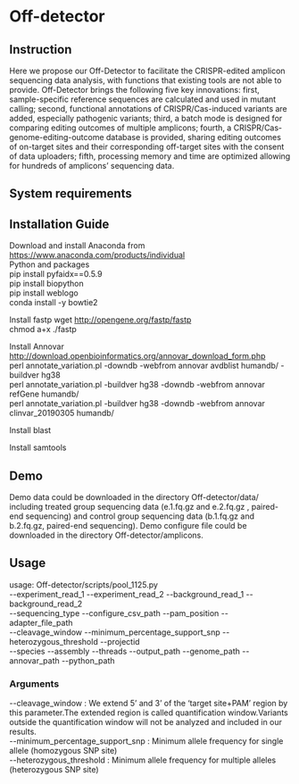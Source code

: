 # Off-detector

## Instruction
Here we propose our Off-Detector to facilitate the CRISPR-edited amplicon sequencing data analysis, with functions that existing tools are not able to provide. Off-Detector brings the following five key innovations: first, sample-specific reference sequences are calculated and used in mutant calling; second, functional annotations of CRISPR/Cas-induced variants are added, especially pathogenic variants; third, a batch mode is designed for comparing editing outcomes of multiple amplicons; fourth, a CRISPR/Cas-genome-editing-outcome database is provided, sharing editing outcomes of on-target sites and their corresponding off-target sites with the consent of data uploaders; fifth, processing memory and time are optimized allowing for hundreds of amplicons’ sequencing data.

## System requirements

## Installation Guide 
Download and install Anaconda from https://www.anaconda.com/products/individual  
Python and packages  
pip install pyfaidx==0.5.9  
pip install biopython  
pip install weblogo  
conda install -y bowtie2

Install fastp 
wget http://opengene.org/fastp/fastp  
chmod a+x ./fastp  

Install Annovar
http://download.openbioinformatics.org/annovar_download_form.php  
perl annotate_variation.pl -downdb -webfrom annovar avdblist humandb/ -buildver hg38  
perl annotate_variation.pl -buildver hg38 -downdb -webfrom annovar refGene humandb/  
perl annotate_variation.pl -buildver hg38 -downdb -webfrom annovar clinvar_20190305 humandb/  

Install blast

Install samtools

## Demo
Demo data could be downloaded in the directory Off-detector/data/ including treated group sequencing data (e.1.fq.gz and e.2.fq.gz , paired-end sequencing) and control group sequencing data (b.1.fq.gz and b.2.fq.gz, paired-end sequencing). Demo configure file could be downloaded in the directory Off-detector/amplicons.

## Usage
usage: Off-detector/scripts/pool_1125.py   
--experiment_read_1 --experiment_read_2 --background_read_1 --background_read_2   
--sequencing_type --configure_csv_path --pam_position --adapter_file_path   
--cleavage_window --minimum_percentage_support_snp --heterozygous_threshold --projectid   
--species --assembly --threads --output_path --genome_path --annovar_path --python_path  

### Arguments
--cleavage_window : We extend 5’ and 3’ of the ‘target site+PAM’ region by this parameter.The extended region is called quantification window.Variants outside the quantification window will not be analyzed and included in our results.  
--minimum_percentage_support_snp : Minimum allele frequency for single allele (homozygous SNP site)  
--heterozygous_threshold : Minimum allele frequency for multiple alleles (heterozygous SNP site)  
